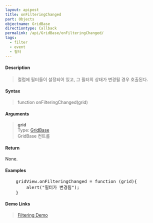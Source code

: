 ```yaml
---
layout: apipost
title: onFilteringChanged
part: Objects
objectname: GridBase
directiontype: Callback
permalink: /api/GridBase/onFilteringChanged/
tags:
  - filter
  - event
  - 필터
---
```



#### Description

> 컬럼에 필터들이 설정되어 있고, 그 필터의 상태가 변경될 경우 호출된다.  

#### Syntax

> function onFilteringChanged(grid)  

#### Arguments

> **grid**  
> Type: [GridBase](/api/GridBase/)  
> GridBase 컨트롤  

#### Return

None.

#### Examples 

<pre class="prettyprint">
    gridView.onFilteringChanged = function (grid){
	    alert("필터가 변경됨");
	}
</pre>

#### Demo Links
> [Filtering Demo](http://demo.realgrid.com/Demo/ColumnFiltering)

